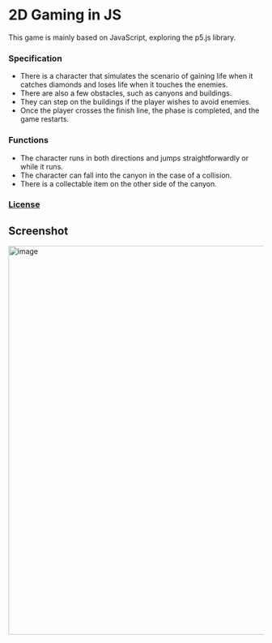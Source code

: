 <h1>2D Gaming in JS</h1>

This game is mainly based on JavaScript, exploring the p5.js library. 


<h3> Specification </h3>

<ul>
 <li>There is a character that simulates the scenario of gaining life when it catches diamonds and loses life when it touches the enemies.</li>
 <li>There are also a few obstacles, such as canyons and buildings.</li>
 <li>They can step on the buildings if the player wishes to avoid enemies.</li>
 <li>Once the player crosses the finish line, the phase is completed, and the game restarts.</li>
</ul>
 
<h3> Functions </h3> 

<ul>
 <li>The character runs in both directions and jumps straightforwardly or while it runs. </li>
 <li>The character can fall into the canyon in the case of a collision.</li>
 <li>There is a collectable item on the other side of the canyon. </li>
</ul>

<h3><a href='LICENSE.txt'>License</a></h3>


<h2>Screenshot</h2>
<img width="767" alt="image" src="https://github.com/Yrishe/2D-Game/assets/86082317/230331a6-1929-4779-9914-5abc0f43ea69">
